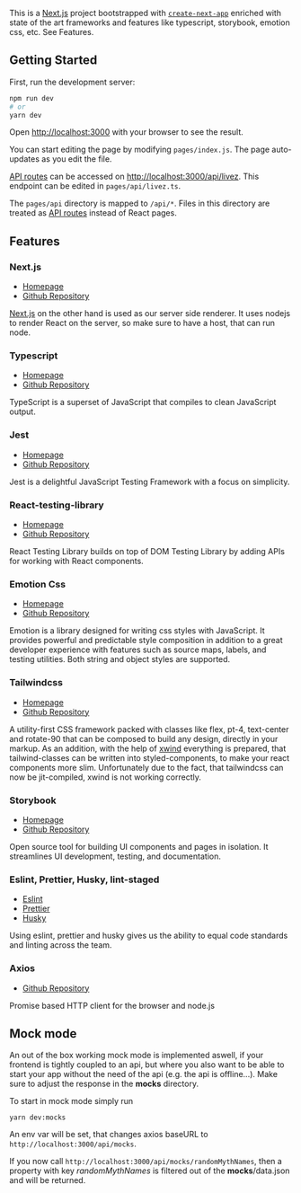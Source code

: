 This is a [Next.js](https://nextjs.org/) project bootstrapped with [`create-next-app`](https://github.com/vercel/next.js/tree/canary/packages/create-next-app) enriched with state of the art frameworks and features like typescript, storybook, emotion css, etc. See Features.

## Getting Started

First, run the development server:

```bash
npm run dev
# or
yarn dev
```

Open [http://localhost:3000](http://localhost:3000) with your browser to see the result.

You can start editing the page by modifying `pages/index.js`. The page auto-updates as you edit the file.

[API routes](https://nextjs.org/docs/api-routes/introduction) can be accessed on [http://localhost:3000/api/livez](http://localhost:3000/api/hlivez). This endpoint can be edited in `pages/api/livez.ts`.

The `pages/api` directory is mapped to `/api/*`. Files in this directory are treated as [API routes](https://nextjs.org/docs/api-routes/introduction) instead of React pages.

## Features

### Next.js

- [Homepage](https://nextjs.org/)
- [Github Repository](https://github.com/vercel/next.js/)

[Next.js](https://nextjs.org/) on the other hand is used as our server side renderer. It uses nodejs to render React on the server, so make sure to have a host, that can run node.

### Typescript

- [Homepage](https://www.typescriptlang.org/)
- [Github Repository](https://github.com/microsoft/TypeScript)

TypeScript is a superset of JavaScript that compiles to clean JavaScript output.

### Jest

- [Homepage](https://jestjs.io/)
- [Github Repository](https://github.com/facebook/jest)

Jest is a delightful JavaScript Testing Framework with a focus on simplicity.

### React-testing-library

- [Homepage](https://testing-library.com/)
- [Github Repository](https://github.com/testing-library)

React Testing Library builds on top of DOM Testing Library by adding APIs for working with React components.

### Emotion Css

- [Homepage](https://emotion.sh/docs/introduction)
- [Github Repository](https://github.com/emotion-js/emotion)

Emotion is a library designed for writing css styles with JavaScript. It provides powerful and predictable style composition in addition to a great developer experience with features such as source maps, labels, and testing utilities. Both string and object styles are supported.

### Tailwindcss

- [Homepage](https://tailwindcss.com/)
- [Github Repository](https://github.com/tailwindlabs/tailwindcss)

A utility-first CSS framework packed with classes like flex, pt-4, text-center and rotate-90 that can be composed to build any design, directly in your markup. As an addition, with the help of [xwind](https://github.com/Arthie/xwind) everything is prepared, that tailwind-classes can be written into styled-components, to make your react components more slim. Unfortunately due to the fact, that tailwindcss can now be jit-compiled, xwind is not working correctly. 

### Storybook

- [Homepage](https://storybook.js.org/)
- [Github Repository](https://github.com/storybookjs/storybook)

Open source tool for building UI components and pages in isolation. It streamlines UI development, testing, and documentation.

### Eslint, Prettier, Husky, lint-staged

- [Eslint](https://eslint.org/)
- [Prettier](https://prettier.io/)
- [Husky](https://github.com/typicode/husky#readme)

Using eslint, prettier and husky gives us the ability to equal code standards and linting across the team.

### Axios

- [Github Repository](https://github.com/axios/axios) 

Promise based HTTP client for the browser and node.js

## Mock mode

An out of the box working mock mode is implemented aswell, if your frontend is tightly coupled to an api, but where you also want to be able to start your app without the need of the api (e.g. the api is offline...). Make sure to adjust the response in the __mocks__ directory. 

To start in mock mode simply run

```yarn dev:mocks```

An env var will be set, that changes axios baseURL to ```http://localhost:3000/api/mocks```. 

If you now call ```http://localhost:3000/api/mocks/randomMythNames```, then a property with key *randomMythNames* is filtered out of the __mocks__/data.json and will be returned. 
